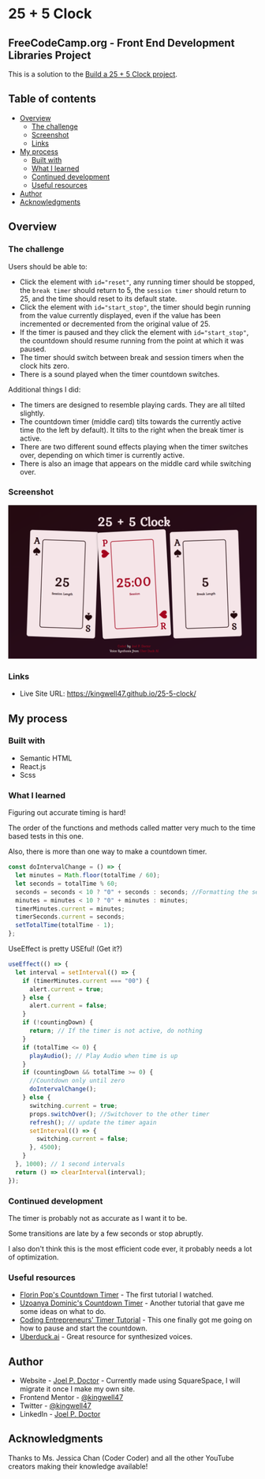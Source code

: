 # 25 + 5 Clock

## FreeCodeCamp.org - Front End Development Libraries Project

This is a solution to the [Build a 25 + 5 Clock project](https://www.freecodecamp.org/learn/front-end-development-libraries/front-end-development-libraries-projects/build-a-25--5-clock).

## Table of contents

- [Overview](#overview)
  - [The challenge](#the-challenge)
  - [Screenshot](#screenshot)
  - [Links](#links)
- [My process](#my-process)
  - [Built with](#built-with)
  - [What I learned](#what-i-learned)
  - [Continued development](#continued-development)
  - [Useful resources](#useful-resources)
- [Author](#author)
- [Acknowledgments](#acknowledgments)

## Overview

### The challenge

Users should be able to:

- Click the element with `id="reset"`, any running timer should be stopped, the `break timer` should return to 5, the `session timer` should return to 25, and the time should reset to its default state.
- Click the element with `id="start_stop"`, the timer should begin running from the value currently displayed, even if the value has been incremented or decremented from the original value of 25.
- If the timer is paused and they click the element with `id="start_stop"`, the countdown should resume running from the point at which it was paused.
- The timer should switch between break and session timers when the clock hits zero.
- There is a sound played when the timer countdown switches.

Additional things I did:

- The timers are designed to resemble playing cards. They are all tilted slightly.
- The countdown timer (middle card) tilts towards the currently active time (to the left by default). It tilts to the right when the break timer is active.
- There are two different sound effects playing when the timer switches over, depending on which timer is currently active.
- There is also an image that appears on the middle card while switching over.

### Screenshot

![](./Screenshot.png)

### Links

- Live Site URL: https://kingwell47.github.io/25-5-clock/

## My process

### Built with

- Semantic HTML
- React.js
- Scss

### What I learned

Figuring out accurate timing is hard!

The order of the functions and methods called matter very much to the time based tests in this one.

Also, there is more than one way to make a countdown timer.

```js
const doIntervalChange = () => {
  let minutes = Math.floor(totalTime / 60);
  let seconds = totalTime % 60;
  seconds = seconds < 10 ? "0" + seconds : seconds; //Formatting the seconds and minutes
  minutes = minutes < 10 ? "0" + minutes : minutes;
  timerMinutes.current = minutes;
  timerSeconds.current = seconds;
  setTotalTime(totalTime - 1);
};
```

UseEffect is pretty USEful! (Get it?)

```js
useEffect(() => {
  let interval = setInterval(() => {
    if (timerMinutes.current === "00") {
      alert.current = true;
    } else {
      alert.current = false;
    }
    if (!countingDown) {
      return; // If the timer is not active, do nothing
    }
    if (totalTime <= 0) {
      playAudio(); // Play Audio when time is up
    }
    if (countingDown && totalTime >= 0) {
      //Countdown only until zero
      doIntervalChange();
    } else {
      switching.current = true;
      props.switchOver(); //Switchover to the other timer
      refresh(); // update the timer again
      setInterval(() => {
        switching.current = false;
      }, 4500);
    }
  }, 1000); // 1 second intervals
  return () => clearInterval(interval);
});
```

### Continued development

The timer is probably not as accurate as I want it to be.

Some transitions are late by a few seconds or stop abruptly.

I also don't think this is the most efficient code ever, it probably needs a lot of optimization.

### Useful resources

- [Florin Pop's Countdown Timer](https://www.youtube.com/watch?v=x7WJEmxNlEs) - The first tutorial I watched.
- [Uzoanya Dominic's Countdown Timer](https://www.youtube.com/watch?v=ZVOGPvo08zM) - Another tutorial that gave me some ideas on what to do.
- [Coding Entrepreneurs' Timer Tutorial](https://www.youtube.com/watch?v=NAx76xx40jM) - This one finally got me going on how to pause and start the countdown.
- [Uberduck.ai](https://uberduck.ai) - Great resource for synthesized voices.

## Author

- Website - [Joel P. Doctor](https://www.kingwell47.com) - Currently made using SquareSpace, I will migrate it once I make my own site.
- Frontend Mentor - [@kingwell47](https://www.frontendmentor.io/profile/kingwell47)
- Twitter - [@kingwell47](https://www.twitter.com/kingwell47)
- LinkedIn - [Joel P. Doctor](https://www.linkedin.com/in/joel-d-05854919/)

## Acknowledgments

Thanks to Ms. Jessica Chan (Coder Coder) and all the other YouTube creators making their knowledge available!

